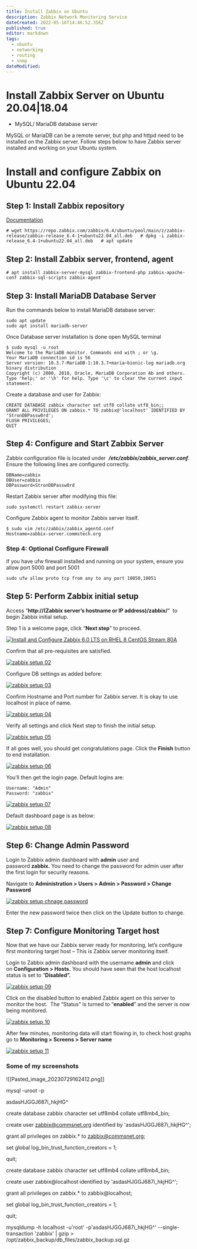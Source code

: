```yaml
---
title: Install Zabbix on Ubuntu
description: Zabbix Network Monitoring Service
dateCreated: 2022-05-16T14:46:52.356Z
published: true
editor: markdown
tags:
  - ubuntu
  - networking
  - routing
  - snmp
dateModified: 
---
```


# Install Zabbix Server on Ubuntu 20.04|18.04


- MySQL/ MariaDB database server

MySQL or MariaDB can be a remote server, but php and httpd need to be installed on the Zabbix server. Follow steps below to have Zabbix server installed and working on your Ubuntu system.

# Install and configure Zabbix on Ubuntu 22.04

## Step 1: Install Zabbix repository

[Documentation](https://www.zabbix.com/documentation/6.4/manual/installation/install_from_packages)

`# wget https://repo.zabbix.com/zabbix/6.4/ubuntu/pool/main/z/zabbix-release/zabbix-release_6.4-1+ubuntu22.04_all.deb   # dpkg -i zabbix-release_6.4-1+ubuntu22.04_all.deb   # apt update`

## Step 2: Install Zabbix server, frontend, agent

`# apt install zabbix-server-mysql zabbix-frontend-php zabbix-apache-conf zabbix-sql-scripts zabbix-agent   `

## Step 3: Install MariaDB Database Server

Run the commands below to install MariaDB database server:

```
sudo apt update
sudo apt install mariadb-server
```

Once Database server installation is done open MySQL terminal

```
$ sudo mysql -u root
Welcome to the MariaDB monitor. Commands end with ; or \g.
Your MariaDB connection id is 56
Server version: 10.3.7-MariaDB-1:10.3.7+maria~bionic-log mariadb.org binary distribution
Copyright (c) 2000, 2018, Oracle, MariaDB Corporation Ab and others.
Type 'help;' or '\h' for help. Type '\c' to clear the current input statement.
```

Create a database and user for Zabbix:

```
CREATE DATABASE zabbix character set utf8 collate utf8_bin;;
GRANT ALL PRIVILEGES ON zabbix.* TO zabbix@'localhost' IDENTIFIED BY 'StronDBPassw0rd';
FLUSH PRIVILEGES; 
QUIT 
```

## Step 4: Configure and Start Zabbix Server

Zabbix configuration file is located under  _**/etc/zabbix/zabbix_server.conf**_. Ensure the following lines are configured correctly.

```
DBName=zabbix
DBUser=zabbix
DBPassword=StronDBPassw0rd
```

Restart Zabbix server after modifying this file:

```
sudo systemctl restart zabbix-server
```

Configure Zabbix agent to monitor Zabbix server itself.

```
$ sudo vim /etc/zabbix/zabbix_agentd.conf
Hostname=zabbix-server.commstech.org
```

### Step 4: Optional Configure Firewall

If you have ufw firewall installed and running on your system, ensure you allow port 5000 and port 5001

```
sudo ufw allow proto tcp from any to any port 10050,10051
```

## Step 5: Perform Zabbix initial setup

Access “**http://(Zabbix server’s hostname or IP address)/zabbix/**”  to begin Zabbix initial setup.

Step 1 is a welcome page, click “**Next step**” to proceed.

[![Install and Configure Zabbix 6.0 LTS on RHEL 8 CentOS Stream 80A](https://computingforgeeks.com/wp-content/uploads/2022/01/Install-and-Configure-Zabbix-6.0-LTS-on-RHEL-8-CentOS-Stream-80A.png?ezimgfmt=rs:696x449/rscb23/ng:webp/ngcb23 "How To Install Zabbix Server on Ubuntu 20.04|18.04 1")](https://computingforgeeks.com/wp-content/uploads/2022/01/Install-and-Configure-Zabbix-6.0-LTS-on-RHEL-8-CentOS-Stream-80A.png?ezimgfmt=rs:696x449/rscb23/ng:webp/ngcb23)

Confirm that all pre-requisites are satisfied.

[![zabbix setup 02](https://computingforgeeks.com/wp-content/uploads/2018/06/zabbix-setup-02.png?ezimgfmt=rs:696x412/rscb23/ng:webp/ngcb23 "Install Zabbix Server on Ubuntu 18.04 2")](https://computingforgeeks.com/wp-content/uploads/2018/06/zabbix-setup-02.png)

Configure DB settings as added before:

[![zabbix setup 03](https://computingforgeeks.com/wp-content/uploads/2018/06/zabbix-setup-03.png?ezimgfmt=rs:696x422/rscb23/ng:webp/ngcb23 "Install Zabbix Server on Ubuntu 18.04 3")](https://computingforgeeks.com/wp-content/uploads/2018/06/zabbix-setup-03.png)

Confirm Hostname and Port number for Zabbix server. It is okay to use localhost in place of name.

[![zabbix setup 04](https://computingforgeeks.com/wp-content/uploads/2018/06/zabbix-setup-04.png?ezimgfmt=rs:696x423/rscb23/ng:webp/ngcb23 "Install Zabbix Server on Ubuntu 18.04 4")](https://computingforgeeks.com/wp-content/uploads/2018/06/zabbix-setup-04.png)

Verify all settings and click Next step to finish the initial setup.

[![zabbix setup 05](https://computingforgeeks.com/wp-content/uploads/2018/06/zabbix-setup-05.png?ezimgfmt=rs:696x433/rscb23/ng:webp/ngcb23 "Install Zabbix Server on Ubuntu 18.04 5")](https://computingforgeeks.com/wp-content/uploads/2018/06/zabbix-setup-05.png)

If all goes well, you should get congratulations page. Click the **Finish** button to end installation.

[![zabbix setup 06](https://computingforgeeks.com/wp-content/uploads/2018/06/zabbix-setup-06.png?ezimgfmt=rs:696x417/rscb23/ng:webp/ngcb23 "Install Zabbix Server on Ubuntu 18.04 6")](https://computingforgeeks.com/wp-content/uploads/2018/06/zabbix-setup-06.png)

You’ll then get the login page. Default logins are:

```
Username: "Admin"
Password: "zabbix"
```

[![zabbix setup 07](https://computingforgeeks.com/wp-content/uploads/2018/06/zabbix-setup-07.png?ezimgfmt=rs:696x426/rscb23/ng:webp/ngcb23 "Install Zabbix Server on Ubuntu 18.04 7")](https://computingforgeeks.com/wp-content/uploads/2018/06/zabbix-setup-07.png)

Default dashboard page is as below:

[![zabbix setup 08](https://computingforgeeks.com/wp-content/uploads/2018/06/zabbix-setup-08.png?ezimgfmt=rs:696x328/rscb23/ng:webp/ngcb23 "Install Zabbix Server on Ubuntu 18.04 8")](https://computingforgeeks.com/wp-content/uploads/2018/06/zabbix-setup-08.png)

## Step 6: Change Admin Password

Login to Zabbix admin dashboard with **admin** user and password **zabbix.** You need to change the password for admin user after the first login for security reasons.

Navigate to **Administration > Users > Admin > Password > Change Password**

[![zabbix setup chnage password](https://computingforgeeks.com/wp-content/uploads/2018/06/zabbix-setup-chnage-password.png?ezimgfmt=rs:696x312/rscb23/ng:webp/ngcb23 "Install Zabbix Server on Ubuntu 18.04 9")](https://computingforgeeks.com/wp-content/uploads/2018/06/zabbix-setup-chnage-password.png)

Enter the new password twice then click on the Update button to change.

## Step 7: Configure Monitoring Target host

Now that we have our Zabbix server ready for monitoring, let’s configure first monitoring target host – This is Zabbix server monitoring itself.

Login to Zabbix admin dashboard with the username **admin** and click on **Configuration > Hosts.** You should have seen that the host localhost status is set to “**Disabled”.**

[![zabbix setup 09](https://computingforgeeks.com/wp-content/uploads/2018/06/zabbix-setup-09.png?ezimgfmt=rs:696x225/rscb23/ng:webp/ngcb23 "Install Zabbix Server on Ubuntu 18.04 10")](https://computingforgeeks.com/wp-content/uploads/2018/06/zabbix-setup-09.png)

Click on the disabled button to enabled Zabbix agent on this server to monitor the host.  The “Status” is turned to “**enabled**” and the server is now being monitored.

[![zabbix setup 10](https://computingforgeeks.com/wp-content/uploads/2018/06/zabbix-setup-10.png?ezimgfmt=rs:696x260/rscb23/ng:webp/ngcb23 "Install Zabbix Server on Ubuntu 18.04 11")](https://computingforgeeks.com/wp-content/uploads/2018/06/zabbix-setup-10.png)

After few minutes, monitoring data will start flowing in, to check host graphs go to **Monitoring > Screens > Server name**

[![zabbix setup 11](https://computingforgeeks.com/wp-content/uploads/2018/06/zabbix-setup-11.png?ezimgfmt=rs:696x344/rscb23/ng:webp/ngcb23 "Install Zabbix Server on Ubuntu 18.04 12")](https://computingforgeeks.com/wp-content/uploads/2018/06/zabbix-setup-11.png)

### Some of my screenshots

![[Pasted_image_20230729162412.png]]

mysql -uroot -p

asdasHJGGJ687i_hkjHG^

create database zabbix character set utf8mb4 collate utf8mb4_bin;

create user zabbix@commsnet.org identified by 'asdasHJGGJ687i_hkjHG^';

grant all privileges on zabbix.* to zabbix@commsnet.org;

set global log_bin_trust_function_creators = 1;

quit;

create database zabbix character set utf8mb4 collate utf8mb4_bin;

create user zabbix@localhost identified by 'asdasHJGGJ687i_hkjHG^';

grant all privileges on zabbix.* to zabbix@localhost;

set global log_bin_trust_function_creators = 1;

quit;

mysqldump -h localhost -u'root' -p'asdasHJGGJ687i_hkjHG^' --single-transaction 'zabbix' | gzip > /opt/zabbix_backup/db_files/zabbix_backup.sql.gz